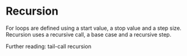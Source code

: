 # Recursion
For loops are defined using a start value, a stop value and a step size.
Recursion uses a recursive call, a base case and a recursive step.

Further reading: tail-call recursion
